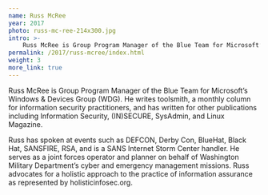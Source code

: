 ```yaml
---
name: Russ McRee
year: 2017
photo: russ-mc-ree-214x300.jpg
intro: >-
    Russ McRee is Group Program Manager of the Blue Team for Microsoft’s Windows & Devices Group (WDG). He writes toolsmith, a monthly column for information security practitioners, and has written for other publications including Information Security, (IN)SECURE, SysAdmin, and Linux Magazine.
permalink: /2017/russ-mcree/index.html
weight: 3
more_link: true
---
```

Russ McRee is Group Program Manager of the Blue Team for Microsoft’s Windows & Devices Group (WDG). He writes toolsmith, a monthly column for information security practitioners, and has written for other publications including Information Security, (IN)SECURE, SysAdmin, and Linux Magazine.

Russ has spoken at events such as DEFCON, Derby Con, BlueHat, Black Hat, SANSFIRE, RSA, and is a SANS Internet Storm Center handler. He serves as a joint forces operator and planner on behalf of Washington Military Department’s cyber and emergency management missions. Russ advocates for a holistic approach to the practice of information assurance as represented by holisticinfosec.org.